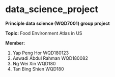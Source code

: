 # data_science_project
**Principle data science (WQD7001) group project**

**Topic:**
Food Environment Atlas in US

**Member:**
1. Yap Peng Hor WQD180123
2. Aswadi Abdul Rahman WQD180082
3. Ng Wei Xin WQD180
4. Tan Bing Shien WQD180

